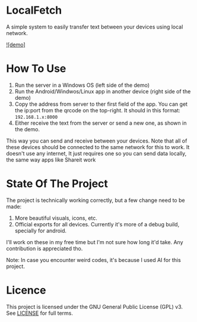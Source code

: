 # LocalFetch

A simple system to easily transfer text between your devices using local network.

[![demo]]([https://youtu.be/vt5fpE0bzSY](https://github.com/user-attachments/assets/987b48b1-8cbb-40ca-9752-fb162d3d9456))

# How To Use

1. Run the server in a Windows OS (left side of the demo)
2. Run the Android/Windwos/Linux app in another device (right side of the demo)
3. Copy the address from server to ther first field of the app. You can get the ip:port from
    the qrcode on the top-right. It should in this format: `192.168.1.x:8000`
4. Either receive the text from the server or send a new one, as shown in the demo.

This way you can send and receive between your devices. Note that all of these devices
should be connected to the same network for this to work. It doesn't use any internet, It just requires
one so you can send data locally, the same way apps like Shareit work

# State Of The Project

The project is technically working correctly, but a few change need to be made:

1. More beautiful visuals, icons, etc.
2. Official exports for all devices. Currently it's more of a debug build, specially for android.

I'll work on these in my free time but I'm not sure how long it'd take. Any contribution is appreciated tho.

Note: In case you encounter weird codes, it's because I used AI for this project.

# Licence

This project is licensed under the GNU General Public License (GPL) v3. See [LICENSE](https://www.gnu.org/licenses/gpl-3.0.en.html) for full terms.

